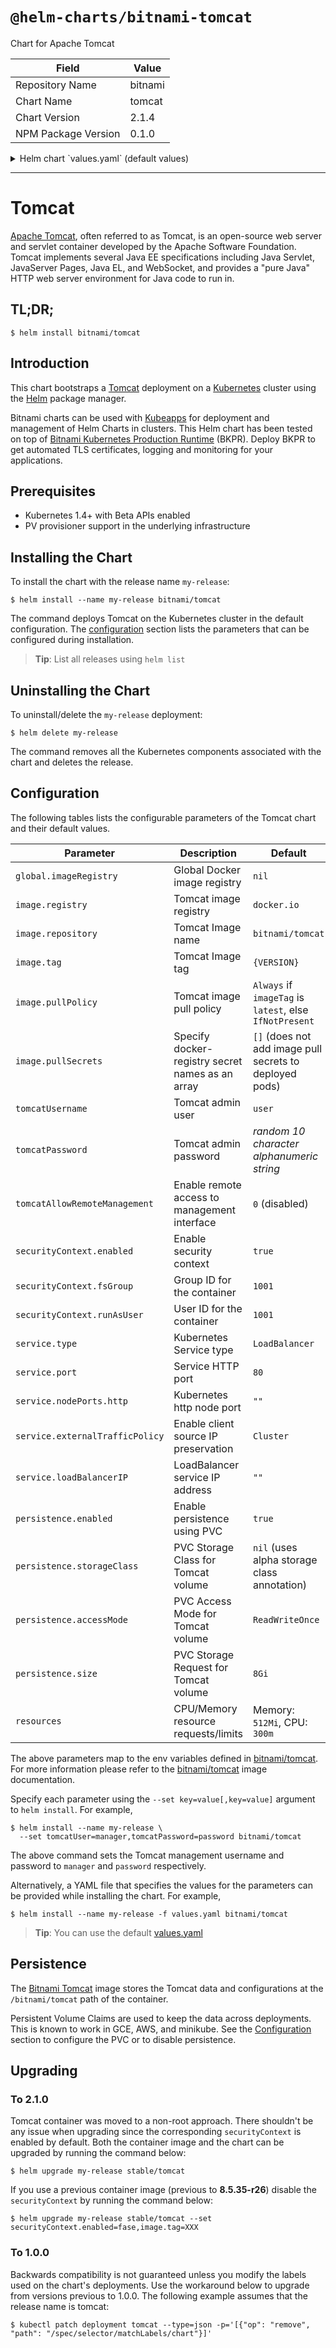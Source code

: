 # `@helm-charts/bitnami-tomcat`

Chart for Apache Tomcat

| Field               | Value   |
| ------------------- | ------- |
| Repository Name     | bitnami |
| Chart Name          | tomcat  |
| Chart Version       | 2.1.4   |
| NPM Package Version | 0.1.0   |

<details>

<summary>Helm chart `values.yaml` (default values)</summary>

```yaml
## Global Docker image registry
## Please, note that this will override the image registry for all the images, including dependencies, configured to use the global value
##
# global:
#   imageRegistry:

## Bitnami Tomcat image version
## ref: https://hub.docker.com/r/bitnami/tomcat/tags/
##
image:
  registry: docker.io
  repository: bitnami/tomcat
  tag: 8.5.38
  ## Specify a imagePullPolicy
  ## Defaults to 'Always' if image tag is 'latest', else set to 'IfNotPresent'
  ## ref: http://kubernetes.io/docs/user-guide/images/#pre-pulling-images
  ##
  pullPolicy: IfNotPresent
  ## Optionally specify an array of imagePullSecrets.
  ## Secrets must be manually created in the namespace.
  ## ref: https://kubernetes.io/docs/tasks/configure-pod-container/pull-image-private-registry/
  ##
  # pullSecrets:
  #   - myRegistrKeySecretName

## Pod Security Context
## ref: https://kubernetes.io/docs/tasks/configure-pod-container/security-context/
##
securityContext:
  enabled: true
  fsGroup: 1001
  runAsUser: 1001

## Specify a imagePullPolicy
## ref: http://kubernetes.io/docs/user-guide/images/#pre-pulling-images
##
imagePullPolicy: IfNotPresent

## Admin user
## ref: https://github.com/bitnami/bitnami-docker-tomcat#creating-a-custom-user
##
tomcatUsername: user

## Admin password
## ref: https://github.com/bitnami/bitnami-docker-tomcat#creating-a-custom-user
##
# tomcatPassword:

## Expose management services
## ref: https://github.com/bitnami/charts/tree/master/bitnami/tomcat#configuration
##
tomcatAllowRemoteManagement: 0

## Kubernetes configuration
## For minikube, set this to NodePort, elsewhere use LoadBalancer
##
service:
  type: LoadBalancer
  # HTTP Port
  port: 80
  ##
  ## loadBalancerIP:
  ## nodePorts:
  ##   http: <to set explicitly, choose port between 30000-32767>
  ##   https: <to set explicitly, choose port between 30000-32767>
  nodePorts:
    http: ''
  ## Enable client source IP preservation
  ## ref http://kubernetes.io/docs/tasks/access-application-cluster/create-external-load-balancer/#preserving-the-client-source-ip
  ##
  externalTrafficPolicy: Cluster

## Enable persistence using Persistent Volume Claims
## ref: http://kubernetes.io/docs/user-guide/persistent-volumes/
##
persistence:
  enabled: true
  ## If defined, volume.beta.kubernetes.io/storage-class: <storageClass>
  ## Default: volume.alpha.kubernetes.io/storage-class: default
  ##
  # storageClass:
  accessMode: ReadWriteOnce
  size: 8Gi

## Configure resource requests and limits
## ref: http://kubernetes.io/docs/user-guide/compute-resources/
##
resources:
  requests:
    memory: 512Mi
    cpu: 300m
```

</details>

---

# Tomcat

[Apache Tomcat](http://tomcat.apache.org/), often referred to as Tomcat, is an open-source web server and servlet container developed by the Apache Software Foundation. Tomcat implements several Java EE specifications including Java Servlet, JavaServer Pages, Java EL, and WebSocket, and provides a "pure Java" HTTP web server environment for Java code to run in.

## TL;DR;

```console
$ helm install bitnami/tomcat
```

## Introduction

This chart bootstraps a [Tomcat](https://github.com/bitnami/bitnami-docker-tomcat) deployment on a [Kubernetes](http://kubernetes.io) cluster using the [Helm](https://helm.sh) package manager.

Bitnami charts can be used with [Kubeapps](https://kubeapps.com/) for deployment and management of Helm Charts in clusters. This Helm chart has been tested on top of [Bitnami Kubernetes Production Runtime](https://kubeprod.io/) (BKPR). Deploy BKPR to get automated TLS certificates, logging and monitoring for your applications.

## Prerequisites

- Kubernetes 1.4+ with Beta APIs enabled
- PV provisioner support in the underlying infrastructure

## Installing the Chart

To install the chart with the release name `my-release`:

```console
$ helm install --name my-release bitnami/tomcat
```

The command deploys Tomcat on the Kubernetes cluster in the default configuration. The [configuration](#configuration) section lists the parameters that can be configured during installation.

> **Tip**: List all releases using `helm list`

## Uninstalling the Chart

To uninstall/delete the `my-release` deployment:

```console
$ helm delete my-release
```

The command removes all the Kubernetes components associated with the chart and deletes the release.

## Configuration

The following tables lists the configurable parameters of the Tomcat chart and their default values.

| Parameter                       | Description                                      | Default                                                 |
| ------------------------------- | ------------------------------------------------ | ------------------------------------------------------- |
| `global.imageRegistry`          | Global Docker image registry                     | `nil`                                                   |
| `image.registry`                | Tomcat image registry                            | `docker.io`                                             |
| `image.repository`              | Tomcat Image name                                | `bitnami/tomcat`                                        |
| `image.tag`                     | Tomcat Image tag                                 | `{VERSION}`                                             |
| `image.pullPolicy`              | Tomcat image pull policy                         | `Always` if `imageTag` is `latest`, else `IfNotPresent` |
| `image.pullSecrets`             | Specify docker-registry secret names as an array | `[]` (does not add image pull secrets to deployed pods) |
| `tomcatUsername`                | Tomcat admin user                                | `user`                                                  |
| `tomcatPassword`                | Tomcat admin password                            | _random 10 character alphanumeric string_               |
| `tomcatAllowRemoteManagement`   | Enable remote access to management interface     | `0` (disabled)                                          |
| `securityContext.enabled`       | Enable security context                          | `true`                                                  |
| `securityContext.fsGroup`       | Group ID for the container                       | `1001`                                                  |
| `securityContext.runAsUser`     | User ID for the container                        | `1001`                                                  |
| `service.type`                  | Kubernetes Service type                          | `LoadBalancer`                                          |
| `service.port`                  | Service HTTP port                                | `80`                                                    |
| `service.nodePorts.http`        | Kubernetes http node port                        | `""`                                                    |
| `service.externalTrafficPolicy` | Enable client source IP preservation             | `Cluster`                                               |
| `service.loadBalancerIP`        | LoadBalancer service IP address                  | `""`                                                    |
| `persistence.enabled`           | Enable persistence using PVC                     | `true`                                                  |
| `persistence.storageClass`      | PVC Storage Class for Tomcat volume              | `nil` (uses alpha storage class annotation)             |
| `persistence.accessMode`        | PVC Access Mode for Tomcat volume                | `ReadWriteOnce`                                         |
| `persistence.size`              | PVC Storage Request for Tomcat volume            | `8Gi`                                                   |
| `resources`                     | CPU/Memory resource requests/limits              | Memory: `512Mi`, CPU: `300m`                            |

The above parameters map to the env variables defined in [bitnami/tomcat](http://github.com/bitnami/bitnami-docker-tomcat). For more information please refer to the [bitnami/tomcat](http://github.com/bitnami/bitnami-docker-tomcat) image documentation.

Specify each parameter using the `--set key=value[,key=value]` argument to `helm install`. For example,

```console
$ helm install --name my-release \
  --set tomcatUser=manager,tomcatPassword=password bitnami/tomcat
```

The above command sets the Tomcat management username and password to `manager` and `password` respectively.

Alternatively, a YAML file that specifies the values for the parameters can be provided while installing the chart. For example,

```console
$ helm install --name my-release -f values.yaml bitnami/tomcat
```

> **Tip**: You can use the default [values.yaml](values.yaml)

## Persistence

The [Bitnami Tomcat](https://github.com/bitnami/bitnami-docker-tomcat) image stores the Tomcat data and configurations at the `/bitnami/tomcat` path of the container.

Persistent Volume Claims are used to keep the data across deployments. This is known to work in GCE, AWS, and minikube.
See the [Configuration](#configuration) section to configure the PVC or to disable persistence.

## Upgrading

### To 2.1.0

Tomcat container was moved to a non-root approach. There shouldn't be any issue when upgrading since the corresponding `securityContext` is enabled by default. Both the container image and the chart can be upgraded by running the command below:

```
$ helm upgrade my-release stable/tomcat
```

If you use a previous container image (previous to **8.5.35-r26**) disable the `securityContext` by running the command below:

```
$ helm upgrade my-release stable/tomcat --set securityContext.enabled=fase,image.tag=XXX
```

### To 1.0.0

Backwards compatibility is not guaranteed unless you modify the labels used on the chart's deployments.
Use the workaround below to upgrade from versions previous to 1.0.0. The following example assumes that the release name is tomcat:

```console
$ kubectl patch deployment tomcat --type=json -p='[{"op": "remove", "path": "/spec/selector/matchLabels/chart"}]'
```

